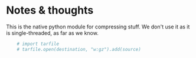 # Notes & thoughts

This is the native python module for compressing stuff. We don't use it as it is single-threaded, as far as we know.
```python
    # import tarfile
    # tarfile.open(destination, "w:gz").add(source)
```
